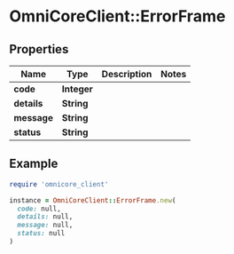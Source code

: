 # OmniCoreClient::ErrorFrame

## Properties

| Name | Type | Description | Notes |
| ---- | ---- | ----------- | ----- |
| **code** | **Integer** |  |  |
| **details** | **String** |  |  |
| **message** | **String** |  |  |
| **status** | **String** |  |  |

## Example

```ruby
require 'omnicore_client'

instance = OmniCoreClient::ErrorFrame.new(
  code: null,
  details: null,
  message: null,
  status: null
)
```

